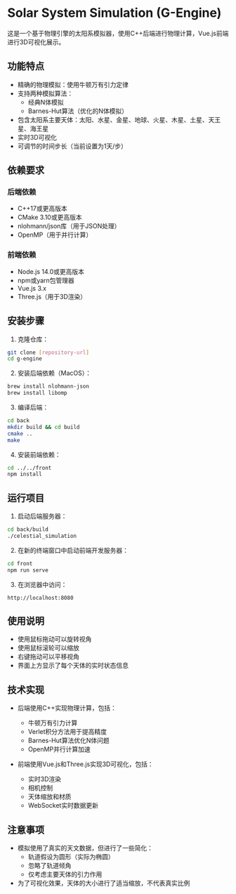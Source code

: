 # Solar System Simulation (G-Engine)

这是一个基于物理引擎的太阳系模拟器，使用C++后端进行物理计算，Vue.js前端进行3D可视化展示。

## 功能特点

- 精确的物理模拟：使用牛顿万有引力定律
- 支持两种模拟算法：
  - 经典N体模拟
  - Barnes-Hut算法（优化的N体模拟）
- 包含太阳系主要天体：太阳、水星、金星、地球、火星、木星、土星、天王星、海王星
- 实时3D可视化
- 可调节的时间步长（当前设置为1天/步）

## 依赖要求

### 后端依赖
- C++17或更高版本
- CMake 3.10或更高版本
- nlohmann/json库（用于JSON处理）
- OpenMP（用于并行计算）

### 前端依赖
- Node.js 14.0或更高版本
- npm或yarn包管理器
- Vue.js 3.x
- Three.js（用于3D渲染）

## 安装步骤

1. 克隆仓库：
```bash
git clone [repository-url]
cd g-engine
```

2. 安装后端依赖（MacOS）：
```bash
brew install nlohmann-json
brew install libomp
```

3. 编译后端：
```bash
cd back
mkdir build && cd build
cmake ..
make
```

4. 安装前端依赖：
```bash
cd ../../front
npm install
```

## 运行项目

1. 启动后端服务器：
```bash
cd back/build
./celestial_simulation
```

2. 在新的终端窗口中启动前端开发服务器：
```bash
cd front
npm run serve
```

3. 在浏览器中访问：
```
http://localhost:8080
```

## 使用说明

- 使用鼠标拖动可以旋转视角
- 使用鼠标滚轮可以缩放
- 右键拖动可以平移视角
- 界面上方显示了每个天体的实时状态信息

## 技术实现

- 后端使用C++实现物理计算，包括：
  - 牛顿万有引力计算
  - Verlet积分方法用于提高精度
  - Barnes-Hut算法优化N体问题
  - OpenMP并行计算加速
  
- 前端使用Vue.js和Three.js实现3D可视化，包括：
  - 实时3D渲染
  - 相机控制
  - 天体缩放和材质
  - WebSocket实时数据更新

## 注意事项

- 模拟使用了真实的天文数据，但进行了一些简化：
  - 轨道假设为圆形（实际为椭圆）
  - 忽略了轨道倾角
  - 仅考虑主要天体的引力作用
- 为了可视化效果，天体的大小进行了适当缩放，不代表真实比例